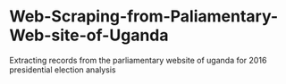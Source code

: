 # Web-Scraping-from-Paliamentary-Web-site-of-Uganda
Extracting records from the parliamentary website of uganda for 2016 presidential election analysis
